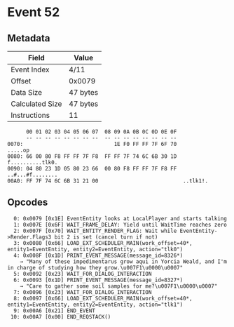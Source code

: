 # Event 52

## Metadata

| Field           | Value    |
|-----------------|----------|
| Event Index     | 4/11     |
| Offset          | 0x0079   |
| Data Size       | 47 bytes |
| Calculated Size | 47 bytes |
| Instructions    | 11       |

```
      00 01 02 03 04 05 06 07  08 09 0A 0B 0C 0D 0E 0F
      -- -- -- -- -- -- -- --  -- -- -- -- -- -- -- --
0070:                             1E F0 FF FF 7F 6F 70           .....op
0080: 66 00 80 F8 FF FF 7F F8  FF FF 7F 74 6C 6B 30 1D  f..........tlk0.
0090: 04 80 23 1D 05 80 23 66  00 80 F8 FF FF 7F F8 FF  ..#...#f........
00A0: FF 7F 74 6C 6B 31 21 00                           ..tlk1!.        
```

## Opcodes

```
  0: 0x0079 [0x1E] EventEntity looks at LocalPlayer and starts talking
  1: 0x007E [0x6F] WAIT_FRAME_DELAY: Yield until WaitTime reaches zero
  2: 0x007F [0x70] WAIT_ENTITY_RENDER_FLAG: Wait while EventEntity->Render.Flags3 bit 2 is set (cancel turn if not)
  3: 0x0080 [0x66] LOAD_EXT_SCHEDULER_MAIN(work_offset=40*, entity1=EventEntity, entity2=EventEntity, action="tlk0")
  4: 0x008F [0x1D] PRINT_EVENT_MESSAGE(message_id=8326*)
    → "Many of these impedimentarus grow aqui in Yorcia Weald, and I'm in charge of studying how they grow.\u007F1\u0000\u0007"
  5: 0x0092 [0x23] WAIT_FOR_DIALOG_INTERACTION
  6: 0x0093 [0x1D] PRINT_EVENT_MESSAGE(message_id=8327*)
    → "Care to gather some soil samples for me?\u007F1\u0000\u0007"
  7: 0x0096 [0x23] WAIT_FOR_DIALOG_INTERACTION
  8: 0x0097 [0x66] LOAD_EXT_SCHEDULER_MAIN(work_offset=40*, entity1=EventEntity, entity2=EventEntity, action="tlk1")
  9: 0x00A6 [0x21] END_EVENT
 10: 0x00A7 [0x00] END_REQSTACK()
```
